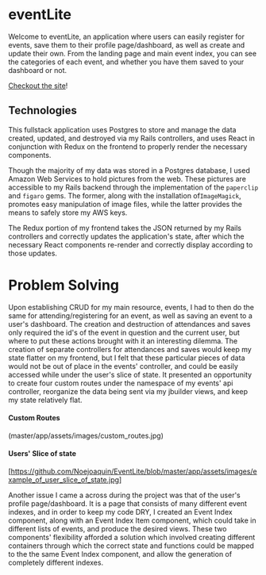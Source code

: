 # eventLite

Welcome to eventLite, an application where users can easily register for events,
save them to their profile page/dashboard, as well as create and update their own. From the
landing page and main event index, you can see the categories of each event, and whether
you have them saved to your dashboard or not.

[Checkout the site](https://eventlite.herokuapp.com/#/)!


## Technologies

This fullstack application uses Postgres to store and manage the data created, updated, and destroyed via my Rails controllers, and uses React in conjunction with Redux on the frontend to properly render the necessary components.

Though the majority of my data was stored in a Postgres database, I used Amazon Web Services to hold pictures from the web. These pictures are accessible to my Rails backend through the implementation of the `paperclip` and `figaro` gems. The former, along with the installation of`ImageMagick`, promotes easy manipulation of image files, while the latter provides the means to safely store my AWS keys.

The Redux portion of my frontend takes the JSON returned by my Rails controllers and correctly updates the application's state, after which the necessary React components re-render and correctly display according to those updates.

# Problem Solving

Upon establishing CRUD for my main resource, events, I had to then do the same for attending/registering for an event, as well as saving an event to a
user's dashboard. The creation and destruction of attendances and saves only required the id's of the event in question and the current user, but where to put these actions brought with it an interesting dilemma. The creation of separate controllers for attendances and saves would keep my state flatter on my frontend, but I felt that these particular pieces of data would not be out of place in the events' controller, and could be easily accessed while under the user's slice of state. It presented an opportunity to create four custom routes under the namespace of my events' api controller, reorganize the data being sent via my jbuilder views, and keep my state relatively flat.   

#### Custom Routes
(master/app/assets/images/custom_routes.jpg)

#### Users' Slice of state
[https://github.com/Noejoaquin/EventLite/blob/master/app/assets/images/example_of_user_slice_of_state.jpg]

Another issue I came a across during the project was that of the user's profile page/dashboard.
It is a page that consists of many different event indexes, and in order to keep my code DRY, I created an Event Index component, along with an Event Index Item component, which could take in different lists of events, and produce the desired views. These two components' flexibility afforded
a solution which involved creating different containers through which the correct state and functions could be mapped to the the same Event Index component, and allow the generation of completely different indexes.

